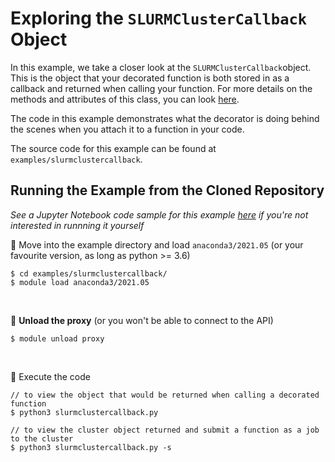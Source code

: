 # <a name="example1"></a>Exploring the <code>SLURMClusterCallback</code> Object

In this example, we take a closer look at the `SLURMClusterCallback`object. This is the object that your decorated function is both stored in as a callback and returned when calling your function. For more details on the methods and attributes of this class, you can look [here](../callbacks/slurmcluster.md).

The code in this example demonstrates what the decorator is doing behind the scenes when you attach it to a function in your code.

The source code for this example can be found at `examples/slurmclustercallback`.

## Running the Example from the Cloned Repository
*See a Jupyter Notebook code sample for this example [here](../code_samples/example1.ipynb) if you're not interested in runnning it yourself*

📍 Move into the example directory and load <code>anaconda3/2021.05</code> (or your favourite version, as long as python >= 3.6)

<div class="termy">

```console
$ cd examples/slurmclustercallback/
$ module load anaconda3/2021.05
```
</div>
</br>

📍 **Unload the proxy** (or you won't be able to connect to the API)

<div class="termy">

```console
$ module unload proxy
```

</div>
</br>

📍 Execute the code

<div class="termy">

```console
// to view the object that would be returned when calling a decorated function
$ python3 slurmclustercallback.py
   
// to view the cluster object returned and submit a function as a job to the cluster
$ python3 slurmclustercallback.py -s
```

</div>